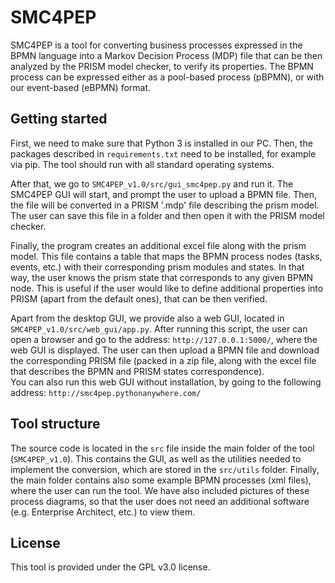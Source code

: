 # SMC4PEP

SMC4PEP is a tool for converting business processes expressed in the BPMN language into a Markov Decision Process (MDP) file that can be then analyzed by the PRISM model checker, to verify its properties. The BPMN process can be expressed either as a pool-based process (pBPMN), or with our event-based (eBPMN) format. 

## Getting started
First, we need to make sure that Python 3 is installed in our PC. Then, the packages described in `requirements.txt` need to be installed, for example via pip. The tool should run with all standard operating systems.

After that, we go to `SMC4PEP_v1.0/src/gui_smc4pep.py` and run it. The SMC4PEP GUI will start, and prompt the user to upload a BPMN file. Then, the file will be converted in a PRISM '.mdp' file describing the prism model. The user can save this file in a folder and then open it with the PRISM model checker.

Finally, the program creates an additional excel file along with the prism model. This file contains a table that maps the BPMN process nodes (tasks, events, etc.) with their corresponding prism modules and states. In that way, the user knows the prism state that corresponds to any given BPMN node. This is useful if the user would like to define additional properties into PRISM (apart from the default ones), that can be then verified. 

Apart from the desktop GUI, we provide also a web GUI, located in `SMC4PEP_v1.0/src/web_gui/app.py`. After running this script, the user can open a browser and go to the address: `http://127.0.0.1:5000/`, where the web GUI is displayed. The user can then upload a BPMN file and download the corresponding PRISM file (packed in a zip file, along with the excel file that describes the BPMN and PRISM states correspondence).  
You can also run this web GUI without installation, by going to the following address: `http://smc4pep.pythonanywhere.com/`

## Tool structure
The source code is located in the `src` file inside the main folder of the tool (`SMC4PEP_v1.0`). This contains the GUI, as well as the utilities needed to implement the conversion, which are stored in the `src/utils` folder. Finally, the main folder contains also some example BPMN processes (xml files), where the user can run the tool. We have also included pictures of these process diagrams, so that the user does not need an additional software (e.g. Enterprise Architect, etc.) to view them.

## License
This tool is provided under the GPL v3.0 license.
